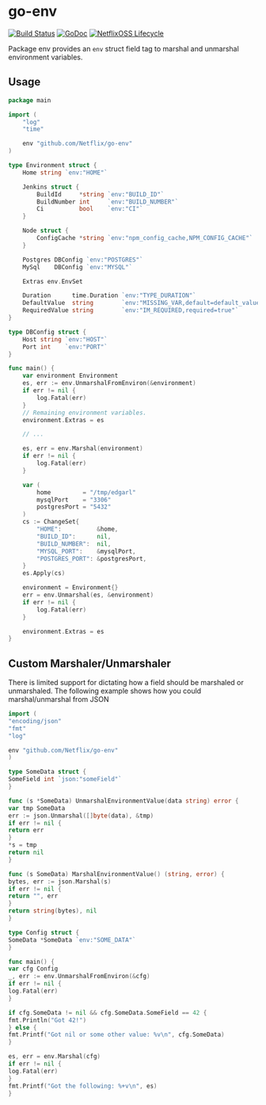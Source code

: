 # go-env

[![Build Status](https://travis-ci.com/Netflix/go-env.svg?branch=master)](https://travis-ci.com/Netflix/go-env)
[![GoDoc](https://godoc.org/github.com/Netflix/go-env?status.svg)](https://godoc.org/github.com/Netflix/go-env)
[![NetflixOSS Lifecycle](https://img.shields.io/osslifecycle/Netflix/go-expect.svg)]()

Package env provides an `env` struct field tag to marshal and unmarshal environment variables.

## Usage

```go
package main

import (
	"log"
	"time"

	env "github.com/Netflix/go-env"
)

type Environment struct {
	Home string `env:"HOME"`

	Jenkins struct {
		BuildId     *string `env:"BUILD_ID"`
		BuildNumber int     `env:"BUILD_NUMBER"`
		Ci          bool    `env:"CI"`
	}

	Node struct {
		ConfigCache *string `env:"npm_config_cache,NPM_CONFIG_CACHE"`
	}

	Postgres DBConfig `env:"POSTGRES"`
	MySql    DBConfig `env:"MYSQL"`

	Extras env.EnvSet

	Duration      time.Duration `env:"TYPE_DURATION"`
	DefaultValue  string        `env:"MISSING_VAR,default=default_value"`
	RequiredValue string        `env:"IM_REQUIRED,required=true"`
}

type DBConfig struct {
	Host string `env:"HOST"`
	Port int    `env:"PORT"`
}

func main() {
	var environment Environment
	es, err := env.UnmarshalFromEnviron(&environment)
	if err != nil {
		log.Fatal(err)
	}
	// Remaining environment variables.
	environment.Extras = es

	// ...

	es, err = env.Marshal(environment)
	if err != nil {
		log.Fatal(err)
	}

	var (
		home         = "/tmp/edgarl"
		mysqlPort    = "3306"
		postgresPort = "5432"
	)
	cs := ChangeSet{
		"HOME":          &home,
		"BUILD_ID":      nil,
		"BUILD_NUMBER":  nil,
		"MYSQL_PORT":    &mysqlPort,
		"POSTGRES_PORT": &postgresPort,
	}
	es.Apply(cs)

	environment = Environment{}
	err = env.Unmarshal(es, &environment)
	if err != nil {
		log.Fatal(err)
	}

	environment.Extras = es
}
```

## Custom Marshaler/Unmarshaler

There is limited support for dictating how a field should be marshaled or unmarshaled. The following example shows how
you could marshal/unmarshal from JSON

```go
import (
"encoding/json"
"fmt"
"log"

env "github.com/Netflix/go-env"
)

type SomeData struct {
SomeField int `json:"someField"`
}

func (s *SomeData) UnmarshalEnvironmentValue(data string) error {
var tmp SomeData
err := json.Unmarshal([]byte(data), &tmp)
if err != nil {
return err
}
*s = tmp
return nil
}

func (s SomeData) MarshalEnvironmentValue() (string, error) {
bytes, err := json.Marshal(s)
if err != nil {
return "", err
}
return string(bytes), nil
}

type Config struct {
SomeData *SomeData `env:"SOME_DATA"`
}

func main() {
var cfg Config
_, err := env.UnmarshalFromEnviron(&cfg)
if err != nil {
log.Fatal(err)
}

if cfg.SomeData != nil && cfg.SomeData.SomeField == 42 {
fmt.Println("Got 42!")
} else {
fmt.Printf("Got nil or some other value: %v\n", cfg.SomeData)
}

es, err = env.Marshal(cfg)
if err != nil {
log.Fatal(err)
}
fmt.Printf("Got the following: %+v\n", es)
}
```
